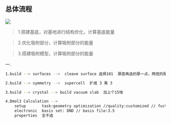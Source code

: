 ## 总体流程
![](images/2022-05-09-19-52-30.png)
>1.搭建基底，对基地进行结构优化，计算基底能量

>2.优化吸附部分，计算吸附部分的能量

>3.搭建吸附模型，计算吸附部分的能量

一.
```bash
1.build --> surfaces -->  cleave surface 选择101  厚度再选的厚一点，两倍的厚度

2.build --> symmetry -->  supercell  扩成 3 乘 3

3.build --> crystal --> build vacuum slab  加上个15埃

4.Dmol3 Calculation --> 
	setup       task:geometry optimization //quality:customized // fuctional:GGA PBE
	electronic  basis set: DND // basis file:3.5
	properties  全不选

```
